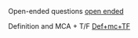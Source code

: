 
Open-ended questions [open ended ](../openEndedQ.md)

Definition and MCA + T/F [Def+mc+TF ](../defnations_MCQ_TF.md)
